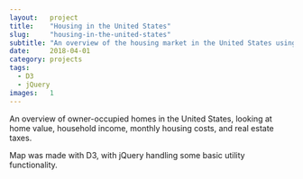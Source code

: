 ```yaml
---
layout:   project
title:    "Housing in the United States"
slug:     "housing-in-the-united-states"
subtitle: "An overview of the housing market in the United States using D3"
date:     2018-04-01
category: projects
tags:
  - D3
  - jQuery
images:   1
---
```

An overview of owner-occupied homes in the United States, looking at home value, household income, monthly housing costs, and real estate taxes.

Map was made with D3, with jQuery handling some basic utility functionality.